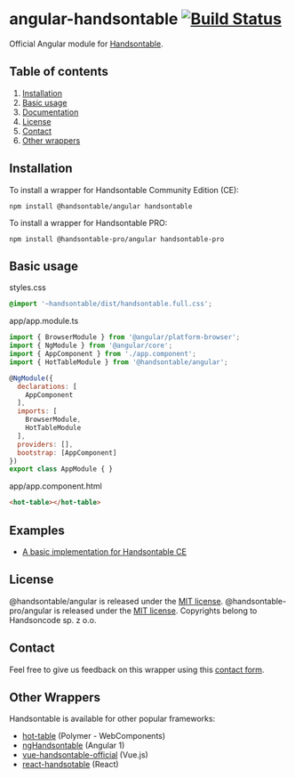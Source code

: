 # angular-handsontable  [![Build Status](https://travis-ci.org/handsontable/angular-handsontable.png?branch=master)](https://travis-ci.org/handsontable/angular-handsontable)
Official Angular module for [Handsontable](https://github.com/handsontable/handsontable).

## Table of contents
1. [Installation](#installation)
2. [Basic usage](#basic-usage)
3. [Documentation](https://handsontable.github.io/angular-handsontable/)
4. [License](#license)
5. [Contact](#contact)
6. [Other wrappers](#other-wrappers)

## Installation
To install a wrapper for Handsontable Community Edition (CE):

```
npm install @handsontable/angular handsontable
```

To install a wrapper for Handsontable PRO:
```
npm install @handsontable-pro/angular handsontable-pro
```

## Basic usage

styles.css
```scss
@import '~handsontable/dist/handsontable.full.css';
```

app/app.module.ts
```javascript
import { BrowserModule } from '@angular/platform-browser';
import { NgModule } from '@angular/core';
import { AppComponent } from './app.component';
import { HotTableModule } from '@handsontable/angular';

@NgModule({
  declarations: [
    AppComponent
  ],
  imports: [
    BrowserModule,
    HotTableModule
  ],
  providers: [],
  bootstrap: [AppComponent]
})
export class AppModule { }
```

app/app.component.html
```html
<hot-table></hot-table>
```
## Examples
- [A basic implementation for Handsontable CE](https://stackblitz.com/edit/angular-handsontable-ce)

## License
@handsontable/angular is released under the [MIT license](https://github.com/handsontable/angular-handsontable/blob/master/LICENSE).
@handsontable-pro/angular is released under the [MIT license](https://github.com/handsontable/angular-handsontable/blob/master/LICENSE).
Copyrights belong to Handsoncode sp. z o.o.

## Contact
Feel free to give us feedback on this wrapper using this [contact form](https://handsontable.com/contact.html).

## Other Wrappers
Handsontable is available for other popular frameworks:

- [hot-table](https://github.com/handsontable/hot-table) (Polymer - WebComponents)
- [ngHandsontable](https://github.com/handsontable/ngHandsontable) (Angular 1)
- [vue-handsontable-official](https://github.com/handsontable/vue-handsontable-official) (Vue.js)
- [react-handsotable](https://github.com/handsontable/react-handsontable) (React)
